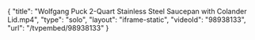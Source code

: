 {
    "title": "Wolfgang Puck 2-Quart Stainless Steel Saucepan with Colander Lid.mp4",
    "type": "solo",
    "layout": "iframe-static",
    "videoId": "98938133",
    "url": "\/tvpembed\/98938133"
}